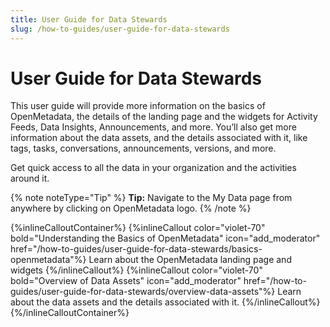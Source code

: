 ```yaml
---
title: User Guide for Data Stewards
slug: /how-to-guides/user-guide-for-data-stewards
---
```


# User Guide for Data Stewards

This user guide will provide more information on the basics of OpenMetadata, the details of the landing page and the widgets for Activity Feeds, Data Insights, Announcements, and more. You’ll also get more information about the data assets, and the details associated with it, like tags, tasks, conversations, announcements, versions, and more.

Get quick access to all the data in your organization and the activities around it.

{% note noteType="Tip" %} **Tip:** Navigate to the My Data page from anywhere by clicking on OpenMetadata logo. {% /note %}

{%inlineCalloutContainer%}
 {%inlineCallout
  color="violet-70"
  bold="Understanding the Basics of OpenMetadata"
  icon="add_moderator"
  href="/how-to-guides/user-guide-for-data-stewards/basics-openmetadata"%}
  Learn about the OpenMetadata landing page and widgets
 {%/inlineCallout%}
 {%inlineCallout
  color="violet-70"
  bold="Overview of Data Assets"
  icon="add_moderator"
  href="/how-to-guides/user-guide-for-data-stewards/overview-data-assets"%}
  Learn about the data assets and the details associated with it.
 {%/inlineCallout%}
{%/inlineCalloutContainer%}